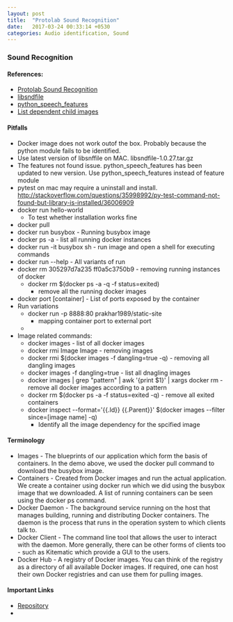 ```yaml
---
layout: post
title:  "Protolab Sound Recognition"
date:   2017-03-24 00:33:14 +0530
categories: Audio identification, Sound
---
```


### Sound Recognition

#### References:
- [Protolab Sound Recognition](https://github.com/laurent-george/protolab_sound_recognition)
- [libsndfile](http://www.mega-nerd.com/libsndfile/files/)
- [python_speech_features](https://github.com/jameslyons/python_speech_features)
- [List dependent child images](http://stackoverflow.com/questions/36584122/docker-how-can-i-get-the-list-of-dependent-child-images)

#### Pitfalls
- Docker image does not work outof the box. Probably because the python module fails to be identified. 
- Use latest version of libsnffile on MAC. libsndfile-1.0.27.tar.gz
- The features not found issue. python_speech_features has been updated to new version. Use python_speech_features instead of feature module
- pytest on mac may require a uninstall and install. <http://stackoverflow.com/questions/35998992/py-test-command-not-found-but-library-is-installed/36006909>
- docker run hello-world
    - To test whether installation works fine
- docker pull <docker image>
- docker run busybox - Running busybox image
- docker ps -a - list all running docker instances
- docker run -it busybox sh - run image and open a shell for executing commands
- docker run --help - All variants of run 
- docker rm 305297d7a235 ff0a5c3750b9 - removing running instances of docker
    - docker rm $(docker ps -a -q -f status=exited)
        - remove all the running docker images
- docker port [container] - List of ports exposed by the container
- Run variations
    - docker run -p 8888:80 prakhar1989/static-site
        - mapping container port to external port
    - 
- Image related commands:
	- docker images - list of all docker images
	- docker rmi Image Image - removing images
	- docker rmi $(docker images -f dangling=true -q) - removing all dangling images
	- docker images -f dangling=true - list all dnagling images
	- docker images | grep "pattern" | awk '{print $1}' | xargs docker rm - remove all docker images according to a pattern
	- docker rm $(docker ps -a -f status=exited -q) - remove all exited containers
	- docker inspect --format='{{.Id}} {{.Parent}}' $(docker images --filter since=[image name] -q)
        - Identify all the image dependency for the spcified image

#### Terminology
- Images - The blueprints of our application which form the basis of containers. In the demo above, we used the docker pull command to download the busybox image.
- Containers - Created from Docker images and run the actual application. We create a container using docker run which we did using the busybox image that we downloaded. A list of running containers can be seen using the docker ps command.
- Docker Daemon - The background service running on the host that manages building, running and distributing Docker containers. The daemon is the process that runs in the operation system to which clients talk to.
- Docker Client - The command line tool that allows the user to interact with the daemon. More generally, there can be other forms of clients too - such as Kitematic which provide a GUI to the users.
- Docker Hub - A registry of Docker images. You can think of the registry as a directory of all available Docker images. If required, one can host their own Docker registries and can use them for pulling images.

#### Important Links
- [Repository](https://hub.docker.com/explore/)
- 